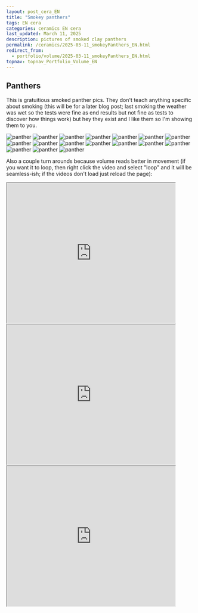 ```yaml
---
layout: post_cera_EN
title: "Smokey panthers"
tags: EN cera
categories: ceramics EN cera
last_updated: March 11, 2025
description: pictures of smoked clay panthers
permalink: /ceramics/2025-03-11_smokeyPanthers_EN.html
redirect_from:
  - portfolio/volume/2025-03-11_smokeyPanthers_EN.html
topnav: topnav_Portfolio_Volume_EN
---
```


## Panthers
This is gratuitious smoked panther pics. They don't teach anything specific about smoking (this will be for a later blog post; last smoking the weather was wet so the tests were fine as end results but not fine as tests to discover how things work) but hey they exist and I like them so I'm showing them to you.

![panther](/assets/art/ceramics/IMG_1314_wm_def_gla.jpg)
![panther](/assets/art/ceramics/IMG_1298_wm_def_gla.jpg)
![panther](/assets/art/ceramics/IMG_1301_wm_def_gla.jpg)
![panther](/assets/art/ceramics/IMG_1309_wm_def_gla.jpg)
![panther](/assets/art/ceramics/IMG_1312_wm_def_gla.jpg)
![panther](/assets/art/ceramics/IMG_1346_wm_def_gla.jpg)
![panther](/assets/art/ceramics/IMG_1352_wm_def_gla.jpg)
![panther](/assets/art/ceramics/IMG_1320_wm_def_gla.jpg)
![panther](/assets/art/ceramics/IMG_1321_wm_def_gla.jpg)
![panther](/assets/art/ceramics/IMG_1322_wm_def_gla.jpg)
![panther](/assets/art/ceramics/IMG_1334_wm_def_gla.jpg)
![panther](/assets/art/ceramics/IMG_1335_wm_def_gla.jpg)
![panther](/assets/art/ceramics/IMG_1336_wm_def_gla.jpg)
![panther](/assets/art/ceramics/IMG_1146.JPG_wm_def_glazed.jpg)
![panther](/assets/art/ceramics/IMG_1156_wm_def_glazed.jpg)
![panther](/assets/art/ceramics/IMG_1198_wm_def_glazed.jpg)
![panther](/assets/art/ceramics/IMG_1204_wm_def_glazed.jpg)

Also a couple turn arounds because volume reads better in movement (if you want it to loop, then right click the video and select "loop" and it will be seamless-ish; if the videos don't load just reload the page):
<iframe width="451" height="376" src="https://www.youtube.com/embed/jneTpu_K4MQ?playlist=jneTpu_K4MQ&loop=1"></iframe>
<iframe  width="451" height="376" src="https://www.youtube.com/embed/Etk8Ss8TFHA?playlist=Etk8Ss8TFHA&loop=1"></iframe>
<iframe  width="451" height="376" src="https://www.youtube.com/embed/YZjZfna7X9o?playlist=YZjZfna7X9o&loop=1"></iframe>
